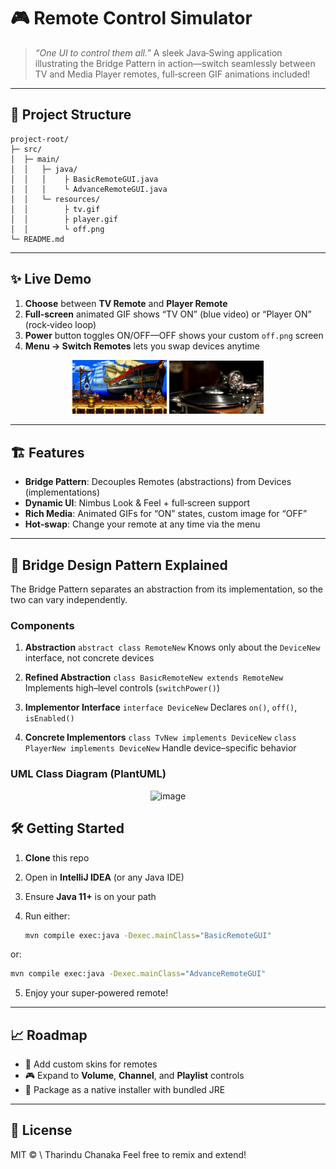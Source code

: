 # 🎮 Remote Control Simulator

> *“One UI to control them all.”*
> A sleek Java‑Swing application illustrating the Bridge Pattern in action—switch seamlessly between TV and Media Player remotes, full‑screen GIF animations included!

---

## 🚀 Project Structure

```
project-root/
├─ src/
│  ├─ main/
│  │   ├─ java/
│  │   │    ├ BasicRemoteGUI.java
│  │   │    └ AdvanceRemoteGUI.java
│  │   └─ resources/
│  │        ├ tv.gif
│  │        ├ player.gif
│  │        └ off.png
└─ README.md
```

---

## ✨ Live Demo

1. **Choose** between **TV Remote** and **Player Remote**
2. **Full‑screen** animated GIF shows “TV ON” (blue video) or “Player ON” (rock‑video loop)
3. **Power** button toggles ON/OFF—OFF shows your custom `off.png` screen
4. **Menu → Switch Remotes** lets you swap devices anytime

<p align="center">
  <img src="src/main/resources/tv.gif" alt="TV GIF" width="30%"/>
  <img src="src/main/resources/player.gif" alt="Player GIF" width="30%"/>
</p>

---

## 🏗️ Features

* **Bridge Pattern**: Decouples Remotes (abstractions) from Devices (implementations)
* **Dynamic UI**: Nimbus Look & Feel + full‑screen support
* **Rich Media**: Animated GIFs for “ON” states, custom image for “OFF”
* **Hot‑swap**: Change your remote at any time via the menu

---

## 🧩 Bridge Design Pattern Explained

The Bridge Pattern separates an abstraction from its implementation, so the two can vary independently.

### Components

1. **Abstraction**
   `abstract class RemoteNew`
   Knows only about the `DeviceNew` interface, not concrete devices

2. **Refined Abstraction**
   `class BasicRemoteNew extends RemoteNew`
   Implements high–level controls (`switchPower()`)

3. **Implementor Interface**
   `interface DeviceNew`
   Declares `on()`, `off()`, `isEnabled()`

4. **Concrete Implementors**
   `class TvNew implements DeviceNew`
   `class PlayerNew implements DeviceNew`
   Handle device–specific behavior

### UML Class Diagram (PlantUML)

<p align="center">
<img width="511" height="474" alt="image" src="https://github.com/user-attachments/assets/76ebf649-e313-43d7-aed3-d2c0250d131a" />
</p>

## 🛠️ Getting Started

1. **Clone** this repo
2. Open in **IntelliJ IDEA** (or any Java IDE)
3. Ensure **Java 11+** is on your path
4. Run either:

   ```bash
   mvn compile exec:java -Dexec.mainClass="BasicRemoteGUI"
   ```

or:

```bash
mvn compile exec:java -Dexec.mainClass="AdvanceRemoteGUI"
```

5. Enjoy your super‑powered remote!

---

## 📈 Roadmap

* 🎨 Add custom skins for remotes
* 🎮 Expand to **Volume**, **Channel**, and **Playlist** controls
* 🚀 Package as a native installer with bundled JRE

---

## 📜 License

MIT © \ Tharindu Chanaka
Feel free to remix and extend!

